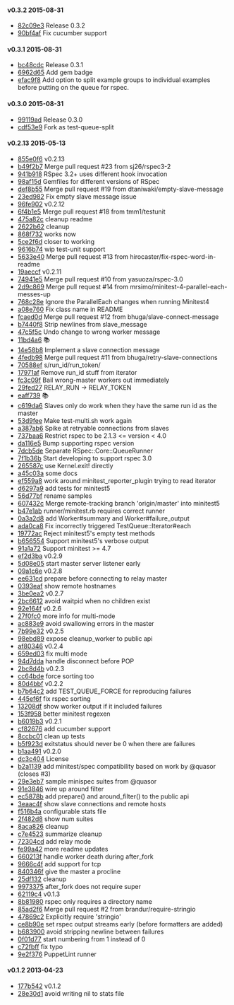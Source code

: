 #### v0.3.2 2015-08-31

- [82c09e3](https://github.com/sbonebrake/test-queue/commit/82c09e361dca5b1d23daa2f440c5b51503ddba75) Release 0.3.2
- [90bf4af](https://github.com/sbonebrake/test-queue/commit/90bf4af310da62a6ac5a46c1c8fb6f70207eca2d) Fix cucumber support


#### v0.3.1 2015-08-31

- [bc48cdc](https://github.com/sbonebrake/test-queue/commit/bc48cdc0aa36adaee2c499be2563fef9fc92cfe9) Release 0.3.1
- [6962d65](https://github.com/sbonebrake/test-queue/commit/6962d6534aceb29518a31312ba452fad8457f3c1) Add gem badge
- [efac9f8](https://github.com/sbonebrake/test-queue/commit/efac9f8d48f5e7b08cdb1f3409868319c728c031) Add option to split example groups to individual examples before putting on the queue for rspec.


#### v0.3.0 2015-08-31

- [99119ad](https://github.com/sbonebrake/test-queue/commit/99119ad91d738d6ad4e421294c40739c3fd65bcd) Release 0.3.0
- [cdf53e9](https://github.com/sbonebrake/test-queue/commit/cdf53e9fb56e2b7df5c33662c85ef790f0a87804) Fork as test-queue-split


#### v0.2.13 2015-05-13

- [855e0f6](https://github.com/sbonebrake/test-queue/commit/855e0f670f43e597ce87c5694fc34abe0792b3d2) v0.2.13
- [b49f2b7](https://github.com/sbonebrake/test-queue/commit/b49f2b77e91935e106f99fd10fd6f8a0c4ca20bb) Merge pull request #23 from sj26/rspec3-2
- [941b918](https://github.com/sbonebrake/test-queue/commit/941b9185d256d77f3ad70e2ccb6a8409c9c61c31) RSpec 3.2+ uses different hook invocation
- [98af15d](https://github.com/sbonebrake/test-queue/commit/98af15d0f9b7a5869d2d7696ab31e2b72309eb54) Gemfiles for different versions of RSpec
- [def8b55](https://github.com/sbonebrake/test-queue/commit/def8b55daab1eaba3b4488f05d448f6c04a60bfc) Merge pull request #19 from dtaniwaki/empty-slave-message
- [23ed982](https://github.com/sbonebrake/test-queue/commit/23ed9823fe57df1bca448baf4d1ead0b963e90f0) Fix empty slave message issue
- [96fe902](https://github.com/sbonebrake/test-queue/commit/96fe902c4df69f06974be2ead6ed6b68e30d8d23) v0.2.12
- [6f4b1e5](https://github.com/sbonebrake/test-queue/commit/6f4b1e5305ce0a440c359eac7c8f44084df12279) Merge pull request #18 from tmm1/testunit
- [475a82c](https://github.com/sbonebrake/test-queue/commit/475a82c0d8c1d10278bf24247d281ef282d80962) cleanup readme
- [2622b62](https://github.com/sbonebrake/test-queue/commit/2622b62a6f91541b0629902e8f9246c60919fac6) cleanup
- [868f732](https://github.com/sbonebrake/test-queue/commit/868f732d247c6062bf958247ffb0d01b2f617163) works now
- [5ce2f6d](https://github.com/sbonebrake/test-queue/commit/5ce2f6d29286c932e4bfe32ad2cfc6f0df481f60) closer to working
- [9616b74](https://github.com/sbonebrake/test-queue/commit/9616b74f62c1e8b46dca1df30cfb7277b36154ad) wip test-unit support
- [5633e40](https://github.com/sbonebrake/test-queue/commit/5633e40c6b4bb0472d48d9fcc6eaf81b1a67470d) Merge pull request #13 from hirocaster/fix-rspec-word-in-readme
- [19aeccf](https://github.com/sbonebrake/test-queue/commit/19aeccf2dba54d3f98d4921bc65f888e97b9243d) v0.2.11
- [74941e5](https://github.com/sbonebrake/test-queue/commit/74941e5ffce42f6c0f8969fcc3175da43e51cca0) Merge pull request #10 from yasuoza/rspec-3.0
- [2d9c869](https://github.com/sbonebrake/test-queue/commit/2d9c86907e4c64fffb5a31bf7049f6f254e5c8f1) Merge pull request #14 from mrsimo/minitest-4-parallel-each-messes-up
- [768c28e](https://github.com/sbonebrake/test-queue/commit/768c28ea8be3f8e18f8f1c6b040906445b3d5bd0) Ignore the ParallelEach changes when running Minitest4
- [a08e760](https://github.com/sbonebrake/test-queue/commit/a08e76077bf6f0d61952cf5803ec80cbb9ca9ec0) Fix class name in README
- [fcaed0d](https://github.com/sbonebrake/test-queue/commit/fcaed0d7021811202b3a584348551aef86fe3064) Merge pull request #12 from bhuga/slave-connect-message
- [b7440f8](https://github.com/sbonebrake/test-queue/commit/b7440f8f49db1de1b40ed76b6cfc51e1ed317d73) Strip newlines from slave_message
- [47c5f5c](https://github.com/sbonebrake/test-queue/commit/47c5f5cd2f71b98280f9885aabf744ac0cfb0a2f) Undo change to wrong worker message
- [11bd4a6](https://github.com/sbonebrake/test-queue/commit/11bd4a67868743f98738f3d5586c874b4cbf6003) :books:
- [14e58b8](https://github.com/sbonebrake/test-queue/commit/14e58b8ab40e7dca2fc02cdb5fb37a3b8de3752d) Implement a slave connection message
- [4fedb98](https://github.com/sbonebrake/test-queue/commit/4fedb9809106fd46ba71e1a2bcd7793a93df293b) Merge pull request #11 from bhuga/retry-slave-connections
- [70588ef](https://github.com/sbonebrake/test-queue/commit/70588efbd85207d19b1eda21d96bff4cfa0bdd76) s/run_id/run_token/
- [17971af](https://github.com/sbonebrake/test-queue/commit/17971afa8b632e596062dba01d35b2e00d5afddf) Remove run_id stuff from iterator
- [fc3c09f](https://github.com/sbonebrake/test-queue/commit/fc3c09f8a7b496e2e71cd2740feac595852360ed) Bail wrong-master workers out immediately
- [29fed27](https://github.com/sbonebrake/test-queue/commit/29fed272d2b2fba264db09b0d3d4543f4448ba15) RELAY_RUN -> RELAY_TOKEN
- [eaff739](https://github.com/sbonebrake/test-queue/commit/eaff739bde204436322e862cfba6586ce8e703f7) :books:
- [c619da6](https://github.com/sbonebrake/test-queue/commit/c619da61d895d992ff513eeab519ed16c3fdb0de) Slaves only do work when they have the same run id as the master
- [53d9fee](https://github.com/sbonebrake/test-queue/commit/53d9feef60f3f5764dda16516797911849e3b8f4) Make test-multi.sh work again
- [a387ab6](https://github.com/sbonebrake/test-queue/commit/a387ab6ddf02b55fde9bc0c80e05ade1cd5a9bd9) Spike at retryable connections from slaves
- [737baa6](https://github.com/sbonebrake/test-queue/commit/737baa6c5e091cb37c215367b4b09cb9614c4351) Restrict rspec to be 2.1.3 <= version < 4.0
- [da116e5](https://github.com/sbonebrake/test-queue/commit/da116e5d6b05aa03b7cceb7ec8ab7320e27a907f) Bump supporting rspec version
- [7dcb5de](https://github.com/sbonebrake/test-queue/commit/7dcb5de58010c1022889f5a9c7e2b1d5c4d56a0c) Separate RSpec::Core::QueueRunner
- [7f1b36b](https://github.com/sbonebrake/test-queue/commit/7f1b36bbd939892a83adcc6b6e817ac1c8537572) Start developing to support rspec 3.0
- [265587c](https://github.com/sbonebrake/test-queue/commit/265587cd1e3a82226e358c94f5a96b4eefb48da3) use Kernel.exit! directly
- [a45c03a](https://github.com/sbonebrake/test-queue/commit/a45c03a13f465c38bb79f512c522d5f93a30c836) some docs
- [ef559a8](https://github.com/sbonebrake/test-queue/commit/ef559a8df93defe7c2c8fc10e58b0f8a0b3cb5ae) work around minitest_reporter_plugin trying to read iterator
- [d6297a9](https://github.com/sbonebrake/test-queue/commit/d6297a951b9a51a8f2603be1f1fefaca6b6445c5) add tests for minitest5
- [56d77bf](https://github.com/sbonebrake/test-queue/commit/56d77bf91b25481d0ff42c5a8a242080c37672d2) rename samples
- [607432c](https://github.com/sbonebrake/test-queue/commit/607432c3ff71aefeac7b9cf3ef8226e9181a9a59) Merge remote-tracking branch 'origin/master' into minitest5
- [b47e1ab](https://github.com/sbonebrake/test-queue/commit/b47e1ab1e36553dfb4266c0bcaee8b48a08fee7d) runner/minitest.rb requires correct runner
- [0a3a2d8](https://github.com/sbonebrake/test-queue/commit/0a3a2d8deacde564cb5e3d43bc70efff500f5d8d) add Worker#summary and Worker#failure_output
- [ada0ca8](https://github.com/sbonebrake/test-queue/commit/ada0ca8b38fe40beed96f24f48b84cde70db6925) Fix incorrectly triggered TestQueue::Iterator#each
- [19772ac](https://github.com/sbonebrake/test-queue/commit/19772ac7a82887511079ef2feef0025721d88c84) Reject minitest5's empty test methods
- [b656554](https://github.com/sbonebrake/test-queue/commit/b65655410d27bdc9e16c0753e3f193123355285f) Support minitest5's verbose output
- [91a1a72](https://github.com/sbonebrake/test-queue/commit/91a1a728a9d9aec80680ef3f3d92788d6b3c38c9) Support minitest >= 4.7
- [ef2d3ba](https://github.com/sbonebrake/test-queue/commit/ef2d3ba52287a761ba9915a94f37b32b5b90d5a2) v0.2.9
- [5d08e05](https://github.com/sbonebrake/test-queue/commit/5d08e05f91db3979524c9877493be3792cc1bc7e) start master server listener early
- [09a1c6e](https://github.com/sbonebrake/test-queue/commit/09a1c6e4cb9cbf4a66d436f3b67709305c6fa05f) v0.2.8
- [ee631cd](https://github.com/sbonebrake/test-queue/commit/ee631cd15b6d7b4859a1a8152debe3cbc902ce09) prepare before connecting to relay master
- [0393eaf](https://github.com/sbonebrake/test-queue/commit/0393eafe85ac8962d430b0226140fe86f59f72a4) show remote hostnames
- [3be0ea2](https://github.com/sbonebrake/test-queue/commit/3be0ea26be31f8ce3d789fcdfff2058c293f65eb) v0.2.7
- [2bc6612](https://github.com/sbonebrake/test-queue/commit/2bc66126350d745f63b8c7a651c4f39d71de21f6) avoid waitpid when no children exist
- [92e164f](https://github.com/sbonebrake/test-queue/commit/92e164f02c3fdc6a7ec5b916ae5a16b0513022ad) v0.2.6
- [27f0fc0](https://github.com/sbonebrake/test-queue/commit/27f0fc0c4f42e0e404d17671e071cecef7bcfa51) more info for multi-mode
- [ac883e9](https://github.com/sbonebrake/test-queue/commit/ac883e966232b6102e47bbda851af9a0cca6d916) avoid swallowing errors in the master
- [7b99e32](https://github.com/sbonebrake/test-queue/commit/7b99e32af787a33a1e7d07157ac838b79fb64d3e) v0.2.5
- [98ebd89](https://github.com/sbonebrake/test-queue/commit/98ebd89f84fee4fab8349b98520151ca6eaf243f) expose cleanup_worker to public api
- [af80346](https://github.com/sbonebrake/test-queue/commit/af80346741d20f7e339efa5e963a4e1f4031e20a) v0.2.4
- [659ed03](https://github.com/sbonebrake/test-queue/commit/659ed032bd5508a8986320a66704108987047ded) fix multi mode
- [94d7dda](https://github.com/sbonebrake/test-queue/commit/94d7ddabc80837124d3fbf85a850d1ac00ba01ce) handle disconnect before POP
- [2bc8d4b](https://github.com/sbonebrake/test-queue/commit/2bc8d4b86e4a2f12686e13d8139e04ca80b53295) v0.2.3
- [cc64bde](https://github.com/sbonebrake/test-queue/commit/cc64bde9bf60a92f2d46a25497e4fdd3ad750a6f) force sorting too
- [80d4bbf](https://github.com/sbonebrake/test-queue/commit/80d4bbf642574cb008d58c8a8cc2bb1771a02872) v0.2.2
- [b7b64c2](https://github.com/sbonebrake/test-queue/commit/b7b64c239d354b74302c68f7d6b72ab2fa6045e2) add TEST_QUEUE_FORCE for reproducing failures
- [445ef6f](https://github.com/sbonebrake/test-queue/commit/445ef6f7a11ea0167790883dad23534038b89331) fix rspec sorting
- [13208df](https://github.com/sbonebrake/test-queue/commit/13208dfb0c73314c176e5ea7a261eb3f1770c18e) show worker output if it included failures
- [153f958](https://github.com/sbonebrake/test-queue/commit/153f958814e0c3c1f8362805f1b07cd1997f96d5) better minitest regexen
- [b6019b3](https://github.com/sbonebrake/test-queue/commit/b6019b31a22fe416e79ada1ae12faf8f113a40a4) v0.2.1
- [cf82676](https://github.com/sbonebrake/test-queue/commit/cf82676f20a6c6945b029f39c99e08e531faa54c) add cucumber support
- [8ccbc01](https://github.com/sbonebrake/test-queue/commit/8ccbc0178c19e8134b84033d2084d1c0c06436ca) clean up tests
- [b5f923d](https://github.com/sbonebrake/test-queue/commit/b5f923d3381bba2db13da1284934e00b94b96478) exitstatus should never be 0 when there are failures
- [b1aa491](https://github.com/sbonebrake/test-queue/commit/b1aa491f0d42ea24cc802d60a5ed464ecfcde181) v0.2.0
- [dc3c404](https://github.com/sbonebrake/test-queue/commit/dc3c40436b8373d2cae16c1e23386c883c4f43dc) License
- [b2a1139](https://github.com/sbonebrake/test-queue/commit/b2a113967c0e5dd2ca96b3c226a0cae2da8d3024) add minitest/spec compatibility based on work by @quasor (closes #3)
- [29e3eb7](https://github.com/sbonebrake/test-queue/commit/29e3eb79c4e75f1131f73caaa5ebdd5b25d938a1) sample minispec suites from @quasor
- [91e3846](https://github.com/sbonebrake/test-queue/commit/91e3846905fc3fbf6d5ade2820699f7992b5b656) wire up around filter
- [ec5878b](https://github.com/sbonebrake/test-queue/commit/ec5878b70a2152f6ccc9b74b06df2ac6873c60e0) add prepare() and around_filter() to the public api
- [3eaac4f](https://github.com/sbonebrake/test-queue/commit/3eaac4f5145a49b6217914ae94e761136677d533) show slave connections and remote hosts
- [f516b4a](https://github.com/sbonebrake/test-queue/commit/f516b4a10da54b9477fc951c7ac7c68b07b222dc) configurable stats file
- [2f482d8](https://github.com/sbonebrake/test-queue/commit/2f482d8eb242ed851816b1db8612426c218950bd) show num suites
- [8aca826](https://github.com/sbonebrake/test-queue/commit/8aca8261839294f8d5e5c613c6f013f1c841aa07) cleanup
- [c7e4523](https://github.com/sbonebrake/test-queue/commit/c7e452388157b8ed74b552c1ae5e8bd58cdc4793) summarize cleanup
- [72304cd](https://github.com/sbonebrake/test-queue/commit/72304cdb81f3ad5ac5c1466cf76fb856547aee9e) add relay mode
- [fe99a42](https://github.com/sbonebrake/test-queue/commit/fe99a4258f8672d03a8f58a7dba397f3e3dd339d) more readme updates
- [660213f](https://github.com/sbonebrake/test-queue/commit/660213f6afe1933adf8af5f7d67fa451a899a261) handle worker death during after_fork
- [9666c4f](https://github.com/sbonebrake/test-queue/commit/9666c4f76fcf9fbf03a854b73e997147e7804655) add support for tcp
- [840346f](https://github.com/sbonebrake/test-queue/commit/840346f3892906b527522232900b2a9165d7df97) give the master a procline
- [25df132](https://github.com/sbonebrake/test-queue/commit/25df1329b0528f2ef5be5b8485eeda2d1b133492) cleanup
- [9973375](https://github.com/sbonebrake/test-queue/commit/997337551a6e413929f71c3538985a11aeba9f6d) after_fork does not require super
- [62119c4](https://github.com/sbonebrake/test-queue/commit/62119c4bcab47763808e6ab006dffc6d10487714) v0.1.3
- [8b81980](https://github.com/sbonebrake/test-queue/commit/8b81980ce11570588f3da73be664dd5d49bd9e50) rspec only requires a directory name
- [85ad2f6](https://github.com/sbonebrake/test-queue/commit/85ad2f6dfc1a504484ee4cd70ad946df993f3c6c) Merge pull request #2 from brandur/require-stringio
- [47869c2](https://github.com/sbonebrake/test-queue/commit/47869c2e43bc3abc2d5cccb02480ecf209cc2cb5) Explicitly require 'stringio'
- [ce8b90e](https://github.com/sbonebrake/test-queue/commit/ce8b90ec38787ee906646cee87df15cad959e9ce) set rspec output streams early (before formatters are added)
- [b683900](https://github.com/sbonebrake/test-queue/commit/b683900916190e6288dda1241d1c12cbd6eea974) avoid stripping newline between failures
- [0f01d77](https://github.com/sbonebrake/test-queue/commit/0f01d77a483971b0f308c69c055f87f8d916ab38) start numbering from 1 instead of 0
- [c72fbff](https://github.com/sbonebrake/test-queue/commit/c72fbff758d1f18bcaa8fdce5b13228dc240100d) fix typo
- [9e2f376](https://github.com/sbonebrake/test-queue/commit/9e2f376f54ebbd4582db7e16c5ac846a83a01e0b) PuppetLint runner


#### v0.1.2 2013-04-23

- [177b542](https://github.com/sbonebrake/test-queue/commit/177b542ffa5103cc82e9c115369c4b9200e7d784) v0.1.2
- [28e30d1](https://github.com/sbonebrake/test-queue/commit/28e30d1901c8d9fb1c9d5f6f3e02d06f401749ad) avoid writing nil to stats file